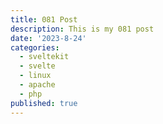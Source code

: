 ```yaml
---
title: 081 Post
description: This is my 081 post
date: '2023-8-24'
categories:
  - sveltekit
  - svelte
  - linux
  - apache
  - php
published: true
---
```


